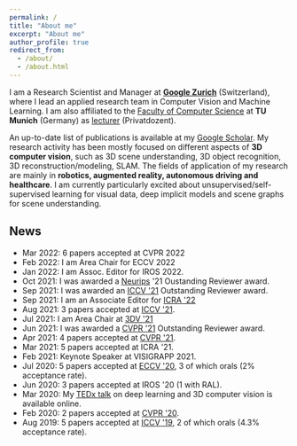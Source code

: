 ```yaml
---
permalink: /
title: "About me"
excerpt: "About me"
author_profile: true
redirect_from: 
  - /about/
  - /about.html
---
```


I am a Research Scientist and Manager at **[Google Zurich](https://research.google/people/FedericoTombari/)** (Switzerland), where I lead an applied research team in Computer Vision and Machine Learning. I am also affiliated to the [Faculty of Computer Science](https://www.in.tum.de/startseite/) at **TU Munich** (Germany) as [lecturer](https://www.in.tum.de/campar/members/senior-research-scientists/federico-tombari/) (Privatdozent). 

An up-to-date list of publications is available at my [Google Scholar](https://scholar.google.de/citations?user=TFsE4BIAAAAJ&hl=en). My research activity has been mostly focused on different aspects of **3D computer vision**, such as 3D scene understanding, 3D object recognition, 3D reconstruction/modeling, SLAM. The fields of application of my research are mainly in **robotics, augmented reality, autonomous driving and healthcare**. I am currently particularly excited about unsupervised/self-supervised learning for visual data, deep implicit models and scene graphs for scene understanding. 


## News

* Mar 2022: 6 papers accepted at CVPR 2022
* Feb 2022: I am Area Chair for ECCV 2022
* Jan 2022: I am Assoc. Editor for IROS 2022. 
* Oct 2021: I was awarded a [Neurips](https://nips.cc/Conferences/2021/) '21 Oustanding Reviewer award.
* Sep 2021: I was awarded an [ICCV '21](http://iccv2021.thecvf.com/) Outstanding Reviewer award.
* Sep 2021: I am an Associate Editor for [ICRA '22](https://www.icra2022.org/)
* Aug 2021: 3 papers accepted at [ICCV '21](http://iccv2021.thecvf.com/).
* Jul 2021: I am Area Chair at [3DV '21](https://3dv2021.surrey.ac.uk/)
* Jun 2021: I was awarded a [CVPR '21](https://cvpr2021.thecvf.com/) Outstanding Reviewer award.
* Apr 2021: 4 papers accepted at [CVPR '21](https://cvpr2021.thecvf.com/).
* Mar 2021: 5 papers accepted at ICRA '21.
* Feb 2021: Keynote Speaker at VISIGRAPP 2021.
* Jul 2020: 5 papers accepted at [ECCV '20](https://eccv2020.eu/), 3 of which orals (2% acceptance rate).
* Jun 2020: 3 papers accepted at IROS '20 (1 with RAL).
* Mar 2020: My [TEDx talk](https://www.youtube.com/watch?v=MQ0sdYjUpDU) on deep learning and 3D computer vision is available online.
* Feb 2020: 2 papers accepted at [CVPR '20](https://cvpr2020.thecvf.com/).
* Aug 2019: 5 papers accepted at [ICCV '19](https://iccv2019.thecvf.com/), 2 of which orals (4.3% acceptance rate).

